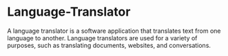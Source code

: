 # Language-Translator

A language translator is a software application that translates text from one language to another. Language translators are used for a variety of purposes, such as translating documents, websites, and conversations.
